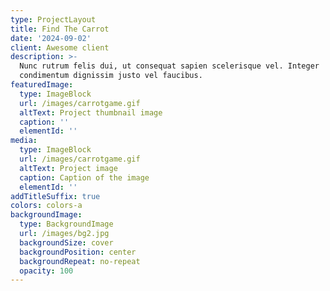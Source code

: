 ```yaml
---
type: ProjectLayout
title: Find The Carrot
date: '2024-09-02'
client: Awesome client
description: >-
  Nunc rutrum felis dui, ut consequat sapien scelerisque vel. Integer
  condimentum dignissim justo vel faucibus.
featuredImage:
  type: ImageBlock
  url: /images/carrotgame.gif
  altText: Project thumbnail image
  caption: ''
  elementId: ''
media:
  type: ImageBlock
  url: /images/carrotgame.gif
  altText: Project image
  caption: Caption of the image
  elementId: ''
addTitleSuffix: true
colors: colors-a
backgroundImage:
  type: BackgroundImage
  url: /images/bg2.jpg
  backgroundSize: cover
  backgroundPosition: center
  backgroundRepeat: no-repeat
  opacity: 100
---
```

